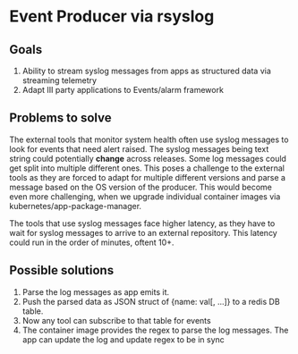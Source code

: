 # Event Producer via rsyslog

## Goals
1. Ability to stream syslog messages from apps as structured data via streaming telemetry
2. Adapt III party applications to Events/alarm framework

## Problems to solve
The external tools that monitor system health often use syslog messages to look for events that need alert raised.
The syslog messages being text string could potentially **change** across releases. Some log messages could get split into multiple different ones.
This poses a challenge to the external tools as they are forced to adapt for multiple different versions and parse a message based on the OS version of the producer.
This would become even more challenging, when we upgrade individual container images via kubernetes/app-package-manager.

The tools that use syslog messages face higher latency, as they have to wait for syslog messages to arrive to an external repository. 
This latency could run in the order of minutes, oftent 10+.

## Possible solutions
1. Parse the log messages as app emits it.
2. Push the parsed data as JSON struct of {name: val[, ...]} to a redis DB table.
3. Now any tool can subscribe to that table for events
4. The container image provides the regex to parse the log messages. The app can update the log and update regex to be in sync

